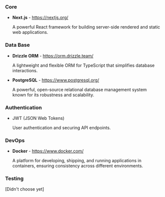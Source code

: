 ### Core
- **Next.js** - https://nextjs.org/

  A powerful React framework for building server-side rendered and static web applications.

### Data Base
- **Drizzle ORM** - https://orm.drizzle.team/
  
  A lightweight and flexible ORM for TypeScript that simplifies database interactions.
  
- **PostgreSQL** - https://www.postgresql.org/
 
  A powerful, open-source relational database management system known for its robustness and scalability.

### Authentication
- JWT (JSON Web Tokens)

  User authentication and securing API endpoints.

### DevOps
- **Docker** - https://www.docker.com/
  
  A platform for developing, shipping, and running applications in containers, ensuring consistency across different environments.

### Testing
  [Didn't choose yet]
